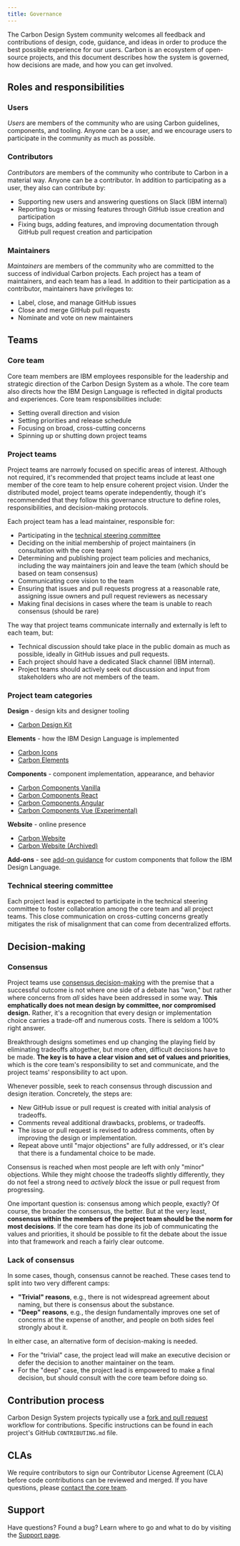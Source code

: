 ```yaml
---
title: Governance
---
```


The Carbon Design System community welcomes all feedback and contributions of design, code, guidance, and ideas in order to produce the best possible experience for our users. Carbon is an ecosystem of open-source projects, and this document describes how the system is governed, how decisions are made, and how you can get involved.

## Roles and responsibilities

### Users

_Users_ are members of the community who are using Carbon guidelines, components, and tooling. Anyone can be a user, and we encourage users to participate in the community as much as possible.

### Contributors

_Contributors_ are members of the community who contribute to Carbon in a material way. Anyone can be a contributor. In addition to participating as a user, they also can contribute by:

- Supporting new users and answering questions on Slack (IBM internal)
- Reporting bugs or missing features through GitHub issue creation and participation
- Fixing bugs, adding features, and improving documentation through GitHub pull request creation and participation

### Maintainers

_Maintainers_ are members of the community who are committed to the success of individual Carbon projects. Each project has a team of maintainers, and each team has a lead. In addition to their participation as a contributor, maintainers have privileges to:

- Label, close, and manage GitHub issues
- Close and merge GitHub pull requests
- Nominate and vote on new maintainers

## Teams

### Core team

Core team members are IBM employees responsible for the leadership and strategic direction of the Carbon Design System as a whole. The core team also directs how the IBM Design Language is reflected in digital products and experiences. Core team responsibilities include:

- Setting overall direction and vision
- Setting priorities and release schedule
- Focusing on broad, cross-cutting concerns
- Spinning up or shutting down project teams

### Project teams

Project teams are narrowly focused on specific areas of interest. Although not required, it's recommended that project teams include at least one member of the core team to help ensure coherent project vision. Under the distributed model, project teams operate independently, though it's recommended that they follow this governance structure to define roles, responsibilities, and decision-making protocols.

Each project team has a lead maintainer, responsible for:

- Participating in the [technical steering committee](#technical-steering-committee)
- Deciding on the initial membership of project maintainers (in consultation with the core team)
- Determining and publishing project team policies and mechanics, including the way maintainers join and leave the team (which should be based on team consensus)
- Communicating core vision to the team
- Ensuring that issues and pull requests progress at a reasonable rate, assigning issue owners and pull request reviewers as necessary
- Making final decisions in cases where the team is unable to reach consensus (should be rare)

The way that project teams communicate internally and externally is left to each team, but:

- Technical discussion should take place in the public domain as much as possible, ideally in GitHub issues and pull requests.
- Each project should have a dedicated Slack channel (IBM internal).
- Project teams should actively seek out discussion and input from stakeholders who are not members of the team.

### Project team categories

**Design** - design kits and designer tooling

- [Carbon Design Kit](https://github.com/IBM/carbon-design-kit)

**Elements** - how the IBM Design Language is implemented

- [Carbon Icons](https://github.com/IBM/carbon-icons)
- [Carbon Elements](https://github.com/IBM/carbon-elements)

**Components** - component implementation, appearance, and behavior

<!-- Remove comment in v11 -->
<!-- - [Carbon Spec and Styles](https://github.com/carbon-design-system/carbon-spec) -->
- [Carbon Components Vanilla](https://github.com/IBM/carbon-components)
- [Carbon Components React](carbon-components-react)
- [Carbon Components Angular](https://github.com/IBM/carbon-components-angular)
- [Carbon Components Vue (Experimental)](https://github.com/carbon-design-system/carbon-components-vue)

**Website** - online presence

- [Carbon Website](https://github.com/carbon-design-system/carbon-website)
- [Carbon Website (Archived)](https://github.com/IBM/design-system-website)

**Add-ons** - see [add-on guidance](/contributing/add-ons) for custom components that follow the IBM Design Language.

### Technical steering committee

Each project lead is expected to participate in the technical steering committee to foster collaboration among the core team and all project teams. This close communication on cross-cutting concerns greatly mitigates the risk of misalignment that can come from decentralized efforts.

## Decision-making

### Consensus

Project teams use [consensus decision-making](http://en.wikipedia.org/wiki/Consensus_decision-making) with the premise that a successful outcome is not where one side of a debate has "won," but rather where concerns from _all_ sides have been addressed in some way. **This emphatically does not mean design by committee, nor compromised design.** Rather, it's a recognition that every design or implementation choice carries a trade-off and numerous costs. There is seldom a 100% right answer.

Breakthrough designs sometimes end up changing the playing field by eliminating tradeoffs altogether, but more often, difficult decisions have to be made. **The key is to have a clear vision and set of values and priorities**, which is the core team's responsibility to set and communicate, and the project teams' responsibility to act upon.

Whenever possible, seek to reach consensus through discussion and design iteration. Concretely, the steps are:

- New GitHub issue or pull request is created with initial analysis of tradeoffs.
- Comments reveal additional drawbacks, problems, or tradeoffs.
- The issue or pull request is revised to address comments, often by improving the design or implementation.
- Repeat above until "major objections" are fully addressed, or it's clear that there is a fundamental choice to be made.

Consensus is reached when most people are left with only "minor" objections. While they might choose the tradeoffs slightly differently, they do not feel a strong need to _actively block_ the issue or pull request from progressing.

One important question is: consensus among which people, exactly? Of course, the broader the consensus, the better. But at the very least, **consensus within the members of the project team should be the norm for most decisions**. If the core team has done its job of communicating the values and priorities, it should be possible to fit the debate about the issue into that framework and reach a fairly clear outcome.

### Lack of consensus

In some cases, though, consensus cannot be reached. These cases tend to split into two very different camps:

- **"Trivial" reasons**, e.g., there is not widespread agreement about naming, but there is consensus about the substance.
- **"Deep" reasons**, e.g., the design fundamentally improves one set of concerns at the expense of another, and people on both sides feel strongly about it.

In either case, an alternative form of decision-making is needed.

- For the "trivial" case, the project lead will make an executive decision or defer the decision to another maintainer on the team.
- For the "deep" case, the project lead is empowered to make a final decision, but should consult with the core team before doing so.

## Contribution process

Carbon Design System projects typically use a [fork and pull request](https://guides.github.com/activities/forking/) workflow for contributions. Specific instructions can be found in each project's GitHub `CONTRIBUTING.md` file.

## CLAs

We require contributors to sign our Contributor License Agreement (CLA) before code contributions can be reviewed and merged. If you have questions, please [contact the core team](/help/support#email).

## Support

Have questions? Found a bug? Learn where to go and what to do by visiting the [Support page](/help/support).
